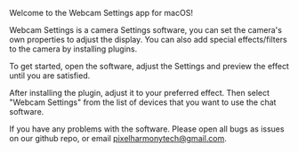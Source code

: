 Welcome to the Webcam Settings app for macOS!

Webcam Settings is a camera Settings software, you can set the camera's own properties to adjust the display. You can also add special effects/filters to the camera by installing plugins.

To get started, open the software, adjust the Settings and preview the effect until you are satisfied.

After installing the plugin, adjust it to your preferred effect. Then select "Webcam Settings" from the list of devices that you want to use the chat software.

If you have any problems with the software. Please open all bugs as issues on our github repo, or email pixelharmonytech@gmail.com.
